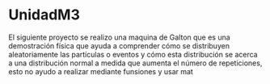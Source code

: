 # UnidadM3

El siguiente proyecto se realizo una maquina de Galton que es una demostración física que ayuda a comprender cómo se distribuyen aleatoriamente las partículas o eventos y cómo esta distribución se acerca a una distribución normal a medida que aumenta el número de repeticiones, esto no ayudo a realizar mediante funsiones y usar mat
